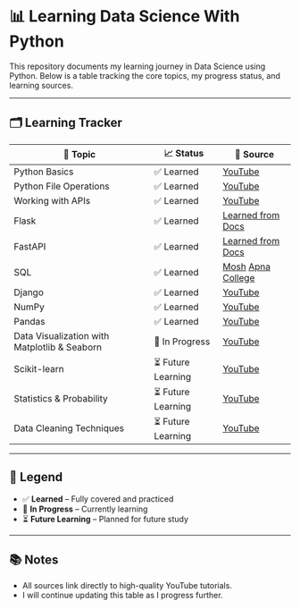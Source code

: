 # 📊 Learning Data Science With Python

This repository documents my learning journey in Data Science using Python. Below is a table tracking the core topics, my progress status, and learning sources.

---

## 🗂️ Learning Tracker

| 📌 Topic                      | 📈 Status          | 🎥 Source                                                |
|------------------------------|--------------------|----------------------------------------------------------|
| Python Basics                | ✅ Learned            | [YouTube](https://youtu.be/UrsmFxEIp5k?si=qqRY4cV5peqtuMCn)   |
| Python File Operations       | ✅ Learned            | [YouTube](https://youtu.be/UrsmFxEIp5k?si=qqRY4cV5peqtuMCn)   |
| Working with APIs            | ✅ Learned            | [YouTube](https://github.com/ahadsts9901/chat-app-flask)   |
| Flask                        | ✅ Learned            | [Learned from Docs](https://github.com/ahadsts9901/flask-backend)   |
| FastAPI                      | ✅ Learned            | [Learned from Docs](https://github.com/ahadsts9901/fastapi-python)   |
| SQL                          | ✅ Learned            | [Mosh](https://youtu.be/7S_tz1z_5bA?si=uH3IZ15rBD5CaEZg)  [Apna College](https://www.youtube.com/watch?v=hlGoQC332VM&t=483s)   |
| Django                       | ✅ Learned            | [YouTube](https://youtube.com/playlist?list=PLu71SKxNbfoDOf-6vAcKmazT92uLnWAgy&si=dao6oTii-I3jjiqj)   |
| NumPy                        | ✅ Learned            | [YouTube](https://www.youtube.com/watch?v=x7ULDYs4X84)   |
| Pandas                       | ✅ Learned            | [YouTube](https://www.youtube.com/watch?v=RhEjmHeDNoA)   |
| Data Visualization with Matplotlib & Seaborn         | 🔄 In Progress        | [YouTube](https://www.youtube.com/watch?v=-jTD74eEy2I)   |
| Scikit-learn                 | ⏳ Future Learning     | [YouTube]()   |
| Statistics & Probability     | ⏳ Future Learning     | [YouTube]()   |
| Data Cleaning Techniques     | ⏳ Future Learning     | [YouTube]()   |

---

## 📌 Legend

- ✅ **Learned** – Fully covered and practiced  
- 🔄 **In Progress** – Currently learning  
- ⏳ **Future Learning** – Planned for future study  

---

## 📚 Notes

- All sources link directly to high-quality YouTube tutorials.
- I will continue updating this table as I progress further.
